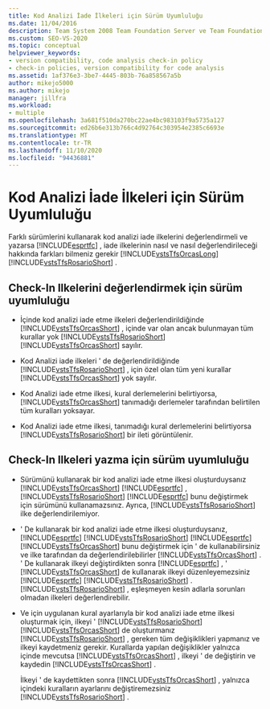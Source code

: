 ```yaml
---
title: Kod Analizi İade İlkeleri için Sürüm Uyumluluğu
ms.date: 11/04/2016
description: Team System 2008 Team Foundation Server ve Team Foundation Server 2010 ' nin Visual Studio iade ilkelerini farklı şekilde nasıl değerlendirçalıştığını öğrenin.
ms.custom: SEO-VS-2020
ms.topic: conceptual
helpviewer_keywords:
- version compatibility, code analysis check-in policy
- check-in policies, version compatibility for code analysis
ms.assetid: 1af376e3-3be7-4445-803b-76a858567a5b
author: mikejo5000
ms.author: mikejo
manager: jillfra
ms.workload:
- multiple
ms.openlocfilehash: 3a681f510da270bc22ae4bc983103f9a5735a127
ms.sourcegitcommit: ed26b6e313b766c4d92764c303954e2385c6693e
ms.translationtype: MT
ms.contentlocale: tr-TR
ms.lasthandoff: 11/10/2020
ms.locfileid: "94436881"
---
```

# <a name="version-compatibility-for-code-analysis-check-in-policies"></a>Kod Analizi İade İlkeleri için Sürüm Uyumluluğu

Farklı sürümlerini kullanarak kod analizi iade ilkelerini değerlendirmeli ve yazarsa [!INCLUDE[esprtfc](../code-quality/includes/esprtfc_md.md)] , iade ilkelerinin nasıl ve nasıl değerlendirileceği hakkında farkları bilmeniz gerekir [!INCLUDE[vstsTfsOrcasLong](../code-quality/includes/vststfsorcaslong_md.md)] [!INCLUDE[vstsTfsRosarioShort](../code-quality/includes/vststfsrosarioshort_md.md)] .

## <a name="version-compatibility-for-evaluating-check-in-policies"></a>Check-In Ilkelerini değerlendirmek için sürüm uyumluluğu

- İçinde kod analizi iade etme ilkeleri değerlendirildiğinde [!INCLUDE[vstsTfsOrcasShort](../code-quality/includes/vststfsorcasshort_md.md)] , içinde var olan ancak bulunmayan tüm kurallar yok [!INCLUDE[vstsTfsRosarioShort](../code-quality/includes/vststfsrosarioshort_md.md)] [!INCLUDE[vstsTfsOrcasShort](../code-quality/includes/vststfsorcasshort_md.md)] sayılır.

- Kod Analizi iade ilkeleri ' de değerlendirildiğinde [!INCLUDE[vstsTfsRosarioShort](../code-quality/includes/vststfsrosarioshort_md.md)] , için özel olan tüm yeni kurallar [!INCLUDE[vstsTfsOrcasShort](../code-quality/includes/vststfsorcasshort_md.md)] yok sayılır.

- Kod Analizi iade etme ilkesi, kural derlemelerini belirtiyorsa, [!INCLUDE[vstsTfsOrcasShort](../code-quality/includes/vststfsorcasshort_md.md)] tanımadığı derlemeler tarafından belirtilen tüm kuralları yoksayar.

- Kod Analizi iade etme ilkesi, tanımadığı kural derlemelerini belirtiyorsa [!INCLUDE[vstsTfsRosarioShort](../code-quality/includes/vststfsrosarioshort_md.md)] bir ileti görüntülenir.

## <a name="version-compatibility-for-authoring-check-in-policies"></a>Check-In Ilkeleri yazma için sürüm uyumluluğu

- Sürümünü kullanarak bir kod analizi iade etme ilkesi oluşturduysanız [!INCLUDE[vstsTfsOrcasShort](../code-quality/includes/vststfsorcasshort_md.md)] [!INCLUDE[esprtfc](../code-quality/includes/esprtfc_md.md)] , [!INCLUDE[vstsTfsRosarioShort](../code-quality/includes/vststfsrosarioshort_md.md)] [!INCLUDE[esprtfc](../code-quality/includes/esprtfc_md.md)] bunu değiştirmek için sürümünü kullanamazsınız. Ayrıca, [!INCLUDE[vstsTfsRosarioShort](../code-quality/includes/vststfsrosarioshort_md.md)] ilke değerlendirilemiyor.

- ' De kullanarak bir kod analizi iade etme ilkesi oluşturduysanız, [!INCLUDE[esprtfc](../code-quality/includes/esprtfc_md.md)] [!INCLUDE[vstsTfsRosarioShort](../code-quality/includes/vststfsrosarioshort_md.md)] [!INCLUDE[esprtfc](../code-quality/includes/esprtfc_md.md)] [!INCLUDE[vstsTfsOrcasShort](../code-quality/includes/vststfsorcasshort_md.md)] bunu değiştirmek için ' de kullanabilirsiniz ve ilke tarafından da değerlendirilebilirler [!INCLUDE[vstsTfsOrcasShort](../code-quality/includes/vststfsorcasshort_md.md)] . ' De kullanarak ilkeyi değiştirdikten sonra [!INCLUDE[esprtfc](../code-quality/includes/esprtfc_md.md)] , ' [!INCLUDE[vstsTfsOrcasShort](../code-quality/includes/vststfsorcasshort_md.md)] de kullanarak ilkeyi düzenleyemezsiniz [!INCLUDE[esprtfc](../code-quality/includes/esprtfc_md.md)] [!INCLUDE[vstsTfsRosarioShort](../code-quality/includes/vststfsrosarioshort_md.md)] . [!INCLUDE[vstsTfsRosarioShort](../code-quality/includes/vststfsrosarioshort_md.md)] , eşleşmeyen kesin adlarla sorunları olmadan ilkeleri değerlendirebilir.

- Ve için uygulanan kural ayarlarıyla bir kod analizi iade etme ilkesi oluşturmak için, ilkeyi ' [!INCLUDE[vstsTfsRosarioShort](../code-quality/includes/vststfsrosarioshort_md.md)] [!INCLUDE[vstsTfsOrcasShort](../code-quality/includes/vststfsorcasshort_md.md)] de oluşturmanız [!INCLUDE[vstsTfsRosarioShort](../code-quality/includes/vststfsrosarioshort_md.md)] , gereken tüm değişiklikleri yapmanız ve ilkeyi kaydetmeniz gerekir. Kurallarda yapılan değişiklikler yalnızca içinde mevcutsa [!INCLUDE[vstsTfsOrcasShort](../code-quality/includes/vststfsorcasshort_md.md)] , ilkeyi ' de değiştirin ve kaydedin [!INCLUDE[vstsTfsOrcasShort](../code-quality/includes/vststfsorcasshort_md.md)] .

   İlkeyi ' de kaydettikten sonra [!INCLUDE[vstsTfsOrcasShort](../code-quality/includes/vststfsorcasshort_md.md)] , yalnızca içindeki kuralların ayarlarını değiştiremezsiniz [!INCLUDE[vstsTfsRosarioShort](../code-quality/includes/vststfsrosarioshort_md.md)] .
